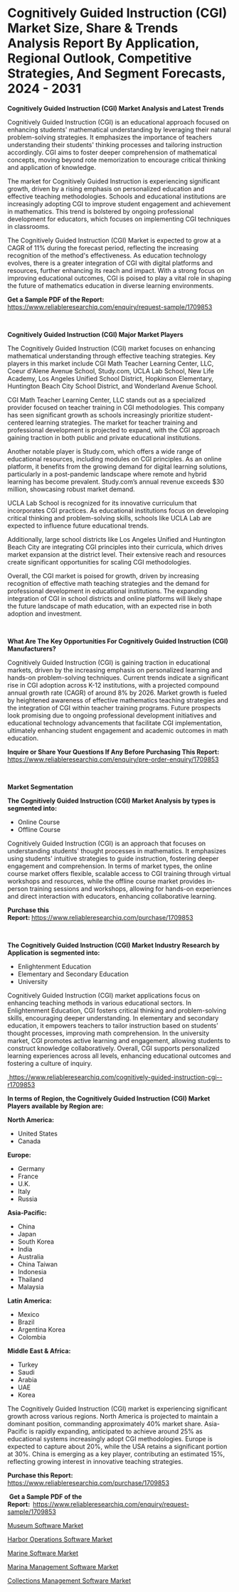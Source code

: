 <p><h1>Cognitively Guided Instruction (CGI) Market Size, Share & Trends Analysis Report By Application, Regional Outlook, Competitive Strategies, And Segment Forecasts, 2024 - 2031</h1></p><p><strong>Cognitively Guided Instruction (CGI) Market Analysis and Latest Trends</strong></p>
<p><p>Cognitively Guided Instruction (CGI) is an educational approach focused on enhancing students' mathematical understanding by leveraging their natural problem-solving strategies. It emphasizes the importance of teachers understanding their students' thinking processes and tailoring instruction accordingly. CGI aims to foster deeper comprehension of mathematical concepts, moving beyond rote memorization to encourage critical thinking and application of knowledge.</p><p>The market for Cognitively Guided Instruction is experiencing significant growth, driven by a rising emphasis on personalized education and effective teaching methodologies. Schools and educational institutions are increasingly adopting CGI to improve student engagement and achievement in mathematics. This trend is bolstered by ongoing professional development for educators, which focuses on implementing CGI techniques in classrooms.</p><p>The Cognitively Guided Instruction (CGI) Market is expected to grow at a CAGR of 11% during the forecast period, reflecting the increasing recognition of the method's effectiveness. As education technology evolves, there is a greater integration of CGI with digital platforms and resources, further enhancing its reach and impact. With a strong focus on improving educational outcomes, CGI is poised to play a vital role in shaping the future of mathematics education in diverse learning environments.</p></p>
<p><strong>Get a Sample PDF of the Report:&nbsp;</strong> <a href="https://www.reliableresearchiq.com/enquiry/request-sample/1709853?utm_campaign=1608&utm_medium=2&utm_source=Github&utm_content=ia&utm_term=21102024&utm_id=cognitively-guided-instruction-cgi">https://www.reliableresearchiq.com/enquiry/request-sample/1709853</a></p>
<p>&nbsp;</p>
<p><strong>Cognitively Guided Instruction (CGI) Major Market Players</strong></p>
<p><p>The Cognitively Guided Instruction (CGI) market focuses on enhancing mathematical understanding through effective teaching strategies. Key players in this market include CGI Math Teacher Learning Center, LLC, Coeur d'Alene Avenue School, Study.com, UCLA Lab School, New Life Academy, Los Angeles Unified School District, Hopkinson Elementary, Huntington Beach City School District, and Wonderland Avenue School.</p><p>CGI Math Teacher Learning Center, LLC stands out as a specialized provider focused on teacher training in CGI methodologies. This company has seen significant growth as schools increasingly prioritize student-centered learning strategies. The market for teacher training and professional development is projected to expand, with the CGI approach gaining traction in both public and private educational institutions.</p><p>Another notable player is Study.com, which offers a wide range of educational resources, including modules on CGI principles. As an online platform, it benefits from the growing demand for digital learning solutions, particularly in a post-pandemic landscape where remote and hybrid learning has become prevalent. Study.com’s annual revenue exceeds $30 million, showcasing robust market demand.</p><p>UCLA Lab School is recognized for its innovative curriculum that incorporates CGI practices. As educational institutions focus on developing critical thinking and problem-solving skills, schools like UCLA Lab are expected to influence future educational trends.</p><p>Additionally, large school districts like Los Angeles Unified and Huntington Beach City are integrating CGI principles into their curricula, which drives market expansion at the district level. Their extensive reach and resources create significant opportunities for scaling CGI methodologies.</p><p>Overall, the CGI market is poised for growth, driven by increasing recognition of effective math teaching strategies and the demand for professional development in educational institutions. The expanding integration of CGI in school districts and online platforms will likely shape the future landscape of math education, with an expected rise in both adoption and investment.</p></p>
<p>&nbsp;</p>
<p><strong>What Are The Key Opportunities For Cognitively Guided Instruction (CGI) Manufacturers?</strong></p>
<p><p>Cognitively Guided Instruction (CGI) is gaining traction in educational markets, driven by the increasing emphasis on personalized learning and hands-on problem-solving techniques. Current trends indicate a significant rise in CGI adoption across K-12 institutions, with a projected compound annual growth rate (CAGR) of around 8% by 2026. Market growth is fueled by heightened awareness of effective mathematics teaching strategies and the integration of CGI within teacher training programs. Future prospects look promising due to ongoing professional development initiatives and educational technology advancements that facilitate CGI implementation, ultimately enhancing student engagement and academic outcomes in math education.</p></p>
<p><strong>Inquire or Share Your Questions If Any Before Purchasing This Report:</strong> <a href="https://www.reliableresearchiq.com/enquiry/pre-order-enquiry/1709853?utm_campaign=1608&utm_medium=2&utm_source=Github&utm_content=ia&utm_term=21102024&utm_id=cognitively-guided-instruction-cgi">https://www.reliableresearchiq.com/enquiry/pre-order-enquiry/1709853</a></p>
<p>&nbsp;</p>
<p><strong>Market Segmentation</strong></p>
<p><strong>The Cognitively Guided Instruction (CGI) Market Analysis by types is segmented into:</strong></p>
<p><ul><li>Online Course</li><li>Offline Course</li></ul></p>
<p><p>Cognitively Guided Instruction (CGI) is an approach that focuses on understanding students' thought processes in mathematics. It emphasizes using students' intuitive strategies to guide instruction, fostering deeper engagement and comprehension. In terms of market types, the online course market offers flexible, scalable access to CGI training through virtual workshops and resources, while the offline course market provides in-person training sessions and workshops, allowing for hands-on experiences and direct interaction with educators, enhancing collaborative learning.</p></p>
<p><strong>Purchase this Report:&nbsp;</strong><a href="https://www.reliableresearchiq.com/purchase/1709853?utm_campaign=1608&utm_medium=2&utm_source=Github&utm_content=ia&utm_term=21102024&utm_id=cognitively-guided-instruction-cgi">https://www.reliableresearchiq.com/purchase/1709853</a></p>
<p>&nbsp;</p>
<p><strong>The Cognitively Guided Instruction (CGI) Market Industry Research by Application is segmented into:</strong></p>
<p><ul><li>Enlightenment Education</li><li>Elementary and Secondary Education</li><li>University</li></ul></p>
<p><p>Cognitively Guided Instruction (CGI) market applications focus on enhancing teaching methods in various educational sectors. In Enlightenment Education, CGI fosters critical thinking and problem-solving skills, encouraging deeper understanding. In elementary and secondary education, it empowers teachers to tailor instruction based on students’ thought processes, improving math comprehension. In the university market, CGI promotes active learning and engagement, allowing students to construct knowledge collaboratively. Overall, CGI supports personalized learning experiences across all levels, enhancing educational outcomes and fostering a culture of inquiry.</p></p>
<p><a href="https://www.reliableresearchiq.com/cognitively-guided-instruction-cgi--r1709853?utm_campaign=1608&utm_medium=2&utm_source=Github&utm_content=ia&utm_term=21102024&utm_id=cognitively-guided-instruction-cgi">&nbsp;https://www.reliableresearchiq.com/cognitively-guided-instruction-cgi--r1709853</a></p>
<p><strong>In terms of Region, the Cognitively Guided Instruction (CGI) Market Players available by Region are:</strong></p>
<p>
    <p> <strong> North America: </strong>
        <ul>
            <li>United States</li>
            <li>Canada</li>
        </ul>
        </p> 
    <p> <strong> Europe: </strong>
        <ul>
            <li>Germany</li>
            <li>France</li>
            <li>U.K.</li>
            <li>Italy</li>
            <li>Russia</li>
        </ul>
        </p> 
    <p> <strong> Asia-Pacific: </strong>
        <ul>
            <li>China</li>
            <li>Japan</li>
            <li>South Korea</li>
            <li>India</li>
            <li>Australia</li>
            <li>China Taiwan</li>
            <li>Indonesia</li>
            <li>Thailand</li>
            <li>Malaysia</li>
        </ul>
        </p> 
    <p> <strong> Latin America: </strong>
        <ul>
            <li>Mexico</li>
            <li>Brazil</li>
            <li>Argentina Korea</li>
            <li>Colombia</li>
        </ul>
        </p> 
    <p> <strong> Middle East & Africa: </strong>
        <ul>
            <li>Turkey</li>
            <li>Saudi</li>
            <li>Arabia</li>
            <li>UAE</li>
            <li>Korea</li>
        </ul>
    </p>
    </p>
<p><p>The Cognitively Guided Instruction (CGI) market is experiencing significant growth across various regions. North America is projected to maintain a dominant position, commanding approximately 40% market share. Asia-Pacific is rapidly expanding, anticipated to achieve around 25% as educational systems increasingly adopt CGI methodologies. Europe is expected to capture about 20%, while the USA retains a significant portion at 30%. China is emerging as a key player, contributing an estimated 15%, reflecting growing interest in innovative teaching strategies.</p></p>
<p><strong>Purchase this Report: </strong><a href="https://www.reliableresearchiq.com/purchase/1709853?utm_campaign=1608&utm_medium=2&utm_source=Github&utm_content=ia&utm_term=21102024&utm_id=cognitively-guided-instruction-cgi">https://www.reliableresearchiq.com/purchase/1709853</a></p>
<p>&nbsp;<strong>Get a Sample PDF of the Report:&nbsp;&nbsp;</strong><a href="https://www.reliableresearchiq.com/enquiry/request-sample/1709853?utm_campaign=1608&utm_medium=2&utm_source=Github&utm_content=ia&utm_term=21102024&utm_id=cognitively-guided-instruction-cgi">https://www.reliableresearchiq.com/enquiry/request-sample/1709853</a></p>
<p><strong></strong></p>
<p><p><a href="https://www.linkedin.com/pulse/museum-software-market-outlook-complete-industry-analysis-uah9e?utm_campaign=1608&utm_medium=2&utm_source=Github&utm_content=ia&utm_term=21102024&utm_id=cognitively-guided-instruction-cgi">Museum Software Market</a></p><p><a href="https://www.linkedin.com/pulse/future-innovation-global-harbor-operations-software-market-jjmme?utm_campaign=1608&utm_medium=2&utm_source=Github&utm_content=ia&utm_term=21102024&utm_id=cognitively-guided-instruction-cgi">Harbor Operations Software Market</a></p><p><a href="https://www.linkedin.com/pulse/investment-opportunities-marine-software-sector-risk-analysis-fwn6e?utm_campaign=1608&utm_medium=2&utm_source=Github&utm_content=ia&utm_term=21102024&utm_id=cognitively-guided-instruction-cgi">Marine Software Market</a></p><p><a href="https://www.linkedin.com/pulse/global-marina-management-software-market-analysis-key-trends-mpage?utm_campaign=1608&utm_medium=2&utm_source=Github&utm_content=ia&utm_term=21102024&utm_id=cognitively-guided-instruction-cgi">Marina Management Software Market</a></p><p><a href="https://www.linkedin.com/pulse/strategic-market-insights-navigating-global-collections-management-qcx5c?utm_campaign=1608&utm_medium=2&utm_source=Github&utm_content=ia&utm_term=21102024&utm_id=cognitively-guided-instruction-cgi">Collections Management Software Market</a></p></p>